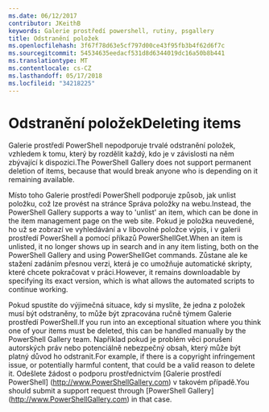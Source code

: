 ```yaml
---
ms.date: 06/12/2017
contributor: JKeithB
keywords: Galerie prostředí powershell, rutiny, psgallery
title: Odstranění položek
ms.openlocfilehash: 3f67f78d63e5cf797d00ce43f95fb3b4f62d6f7c
ms.sourcegitcommit: 54534635eedacf531d8d6344019dc16a50b8b441
ms.translationtype: MT
ms.contentlocale: cs-CZ
ms.lasthandoff: 05/17/2018
ms.locfileid: "34218225"
---
```

# <a name="deleting-items"></a><span data-ttu-id="40305-103">Odstranění položek</span><span class="sxs-lookup"><span data-stu-id="40305-103">Deleting items</span></span>

<span data-ttu-id="40305-104">Galerie prostředí PowerShell nepodporuje trvalé odstranění položek, vzhledem k tomu, který by rozdělit každý, kdo je v závislosti na něm zbývající k dispozici.</span><span class="sxs-lookup"><span data-stu-id="40305-104">The PowerShell Gallery does not support permanent deletion of items, because that would break anyone who is depending on it remaining available.</span></span>

<span data-ttu-id="40305-105">Místo toho Galerie prostředí PowerShell podporuje způsob, jak unlist položku, což lze provést na stránce Správa položky na webu.</span><span class="sxs-lookup"><span data-stu-id="40305-105">Instead, the PowerShell Gallery supports a way to 'unlist' an item, which can be done in the item management page on the web site.</span></span>
<span data-ttu-id="40305-106">Pokud je položka neuvedené, ho už se zobrazí ve vyhledávání a v libovolné položce výpis, i v galerii prostředí PowerShell a pomocí příkazů PowerShellGet.</span><span class="sxs-lookup"><span data-stu-id="40305-106">When an item is unlisted, it no longer shows up in search and in any item listing, both on the PowerShell Gallery and using PowerShellGet commands.</span></span>
<span data-ttu-id="40305-107">Zůstane ale ke stažení zadáním přesnou verzi, která je co umožňuje automatické skripty, které chcete pokračovat v práci.</span><span class="sxs-lookup"><span data-stu-id="40305-107">However, it remains downloadable by specifying its exact version, which is what allows the automated scripts to continue working.</span></span>

<span data-ttu-id="40305-108">Pokud spustíte do výjimečná situace, kdy si myslíte, že jedna z položek musí být odstraněny, to může být zpracována ručně týmem Galerie prostředí PowerShell.</span><span class="sxs-lookup"><span data-stu-id="40305-108">If you run into an exceptional situation where you think one of your items must be deleted, this can be handled manually by the PowerShell Gallery team.</span></span>
<span data-ttu-id="40305-109">Například pokud je problém věci porušení autorských práv nebo potenciálně nebezpečný obsah, který může být platný důvod ho odstranit.</span><span class="sxs-lookup"><span data-stu-id="40305-109">For example, if there is a copyright infringement issue, or potentially harmful content, that could be a valid reason to delete it.</span></span>
<span data-ttu-id="40305-110">Odešlete žádost o podporu prostřednictvím [Galerie prostředí PowerShell] (http://www.PowerShellGallery.com) v takovém případě.</span><span class="sxs-lookup"><span data-stu-id="40305-110">You should submit a support request through [PowerShell Gallery] (http://www.PowerShellGallery.com) in that case.</span></span>